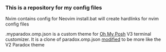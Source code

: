 ### This is a repository for my config files

Nvim contains config for Neovim
install.bat will create hardlinks for nvim config files

.myparadox.omp.json is a custom theme for [Oh My Posh](https://github.com/JanDeDobbeleer/oh-my-posh) V3 terminal customizer. It is a clone of paradox.omp.json [modified](https://ohmyposh.dev/docs/) to be more like the V2 Paradox theme
